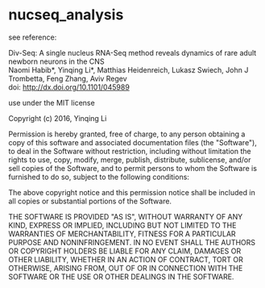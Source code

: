 # nucseq_analysis

see reference:

Div-Seq: A single nucleus RNA-Seq method reveals dynamics of rare adult newborn neurons in the CNS  
Naomi Habib\*, Yinqing Li\*, Matthias Heidenreich, Lukasz Swiech, John J Trombetta, Feng Zhang, Aviv Regev  
doi: http://dx.doi.org/10.1101/045989

use under the MIT license

Copyright (c) 2016, Yinqing Li

Permission is hereby granted, free of charge, to any person obtaining a copy of this software and associated documentation files (the "Software"), to deal in the Software without restriction, including without limitation the rights to use, copy, modify, merge, publish, distribute, sublicense, and/or sell copies of the Software, and to permit persons to whom the Software is furnished to do so, subject to the following conditions:

The above copyright notice and this permission notice shall be included in all copies or substantial portions of the Software.

THE SOFTWARE IS PROVIDED "AS IS", WITHOUT WARRANTY OF ANY KIND, EXPRESS OR IMPLIED, INCLUDING BUT NOT LIMITED TO THE WARRANTIES OF MERCHANTABILITY, FITNESS FOR A PARTICULAR PURPOSE AND NONINFRINGEMENT. IN NO EVENT SHALL THE AUTHORS OR COPYRIGHT HOLDERS BE LIABLE FOR ANY CLAIM, DAMAGES OR OTHER LIABILITY, WHETHER IN AN ACTION OF CONTRACT, TORT OR OTHERWISE, ARISING FROM, OUT OF OR IN CONNECTION WITH THE SOFTWARE OR THE USE OR OTHER DEALINGS IN THE SOFTWARE.
